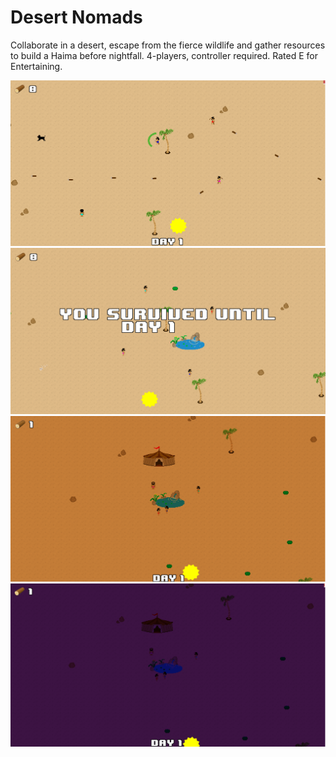 # Desert Nomads

Collaborate in a desert, escape from the fierce wildlife and gather resources to build a Haima before nightfall. 4-players, controller required. Rated E for Entertaining.

![screenshot](screenshots/playing.png)
![screenshot](screenshots/Capture.PNG)
![screenshot](screenshots/11.png)
![screenshot](screenshots/22.png)
